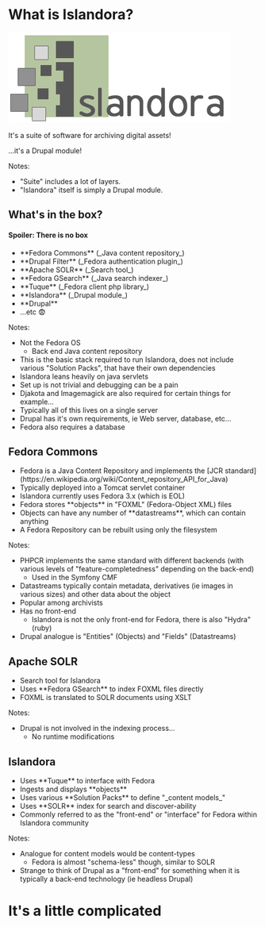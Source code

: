 <!-- .slide: data-background="http://i.giphy.com/TPl5N4Ci49ZQY.gif" -->
# <!-- .element: style="color: black; text-shadow: -5px 0 white, 0 5px white, 5px 0 white, 0 -5px white;" --> What is Islandora?


<!-- .slide: data-background="#fff" -->
<img src="images/islandora.png" alt="Islandora logo" class="img-clear">

It's a suite of software for archiving digital assets! <!-- .element: style="color: black;"-->

...it's a Drupal module!<!-- .element: class="fragment", style="color: black;" -->

Notes:

- "Suite" includes a lot of layers.
- "Islandora" itself is simply a Drupal module.


## <span class="fa fa-cubes"></span> What's in the box?

#### Spoiler: There is no box

- <!-- .element: class="fragment" --> **Fedora Commons** (_Java content repository_)
- <!-- .element: class="fragment" --> **Drupal Filter** (_Fedora authentication plugin_)
- <!-- .element: class="fragment" --> **Apache SOLR** (_Search tool_)
- <!-- .element: class="fragment" --> **Fedora GSearch** (_Java search indexer_)
- <!-- .element: class="fragment" --> **Tuque** (_Fedora client php library_)
- <!-- .element: class="fragment" --> **Islandora** (_Drupal module_)
- <!-- .element: class="fragment" --> **Drupal**
- <!-- .element: class="fragment" --> ...etc 😨

Notes:

- Not the Fedora OS
  - Back end Java content repository
- This is the basic stack required to run Islandora, does not include various 
"Solution Packs", that have their own dependencies
- Islandora leans heavily on java servlets
- Set up is not trivial and debugging can be a pain
- Djakota and Imagemagick are also required for certain things for example...
- Typically all of this lives on a single server
- Drupal has it's own requirements, ie Web server, database, etc...
- Fedora also requires a database


## <span class="fa fa-file"></span> Fedora Commons

- <!-- .element: class="fragment" --> Fedora is a Java Content Repository and implements the [JCR standard](https://en.wikipedia.org/wiki/Content_repository_API_for_Java)
- <!-- .element: class="fragment" --> Typically deployed into a Tomcat servlet container
- <!-- .element: class="fragment" --> Islandora currently uses Fedora 3.x (which is EOL)
- <!-- .element: class="fragment" --> Fedora stores **objects** in "FOXML" (Fedora-Object XML) files
- <!-- .element: class="fragment" --> Objects can have any number of **datastreams**, which can contain anything
- <!-- .element: class="fragment" --> A Fedora Repository can be rebuilt using only the filesystem

Notes:

- PHPCR implements the same standard with different backends (with various 
levels of "feature-completedness" depending on the back-end)
  - Used in the Symfony CMF
- Datastreams typically contain metadata, derivatives (ie images in various 
sizes) and other data about the object
- Popular among archivists
- Has no front-end
  - Islandora is not the only front-end for Fedora, there is also "Hydra" (ruby)
- Drupal analogue is "Entities" (Objects) and "Fields" (Datastreams)


## <span class="fa fa-search"></span> Apache SOLR

- <!-- .element: class="fragment" --> Search tool for Islandora
- <!-- .element: class="fragment" --> Uses **Fedora GSearch** to index FOXML files directly
- <!-- .element: class="fragment" --> FOXML is translated to SOLR documents using XSLT

Notes:

- Drupal is not involved in the indexing process...
  - No runtime modifications


## <span class="fa fa-desktop"></span> Islandora

- <!-- .element: class="fragment" --> Uses **Tuque** to interface with Fedora
- <!-- .element: class="fragment" --> Ingests and displays **objects**
- <!-- .element: class="fragment" --> Uses various **Solution Packs** to define "_content models_"
- <!-- .element: class="fragment" --> Uses **SOLR** index for search and discover-ability
- <!-- .element: class="fragment" --> Commonly referred to as the "front-end" or "interface" for Fedora within Islandora community

Notes:

- Analogue for content models would be content-types
  - Fedora is almost "schema-less" though, similar to SOLR
- Strange to think of Drupal as a "front-end" for something when it is typically
a back-end technology (ie headless Drupal)


<!-- .slide: data-background="http://www.turingfinance.com/wp-content/uploads/2013/11/2Deployment.png" alt="complex system architecture" -->
# <!-- .element: style="color: black; text-shadow: -5px 0 white, 0 5px white, 5px 0 white, 0 -5px white;" --> It's a little complicated
